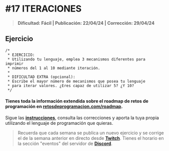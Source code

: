 # #17 ITERACIONES
> #### Dificultad: Fácil | Publicación: 22/04/24 | Corrección: 29/04/24

## Ejercicio

```
/*
 * EJERCICIO:
 * Utilizando tu lenguaje, emplea 3 mecanismos diferentes para imprimir
 * números del 1 al 10 mediante iteración.
 *
 * DIFICULTAD EXTRA (opcional):
 * Escribe el mayor número de mecanismos que posea tu lenguaje
 * para iterar valores. ¿Eres capaz de utilizar 5? ¿Y 10?
 */
```
#### Tienes toda la información extendida sobre el roadmap de retos de programación en **[retosdeprogramacion.com/roadmap](https://retosdeprogramacion.com/roadmap)**.

Sigue las **[instrucciones](../../README.md)**, consulta las correcciones y aporta la tuya propia utilizando el lenguaje de programación que quieras.

> Recuerda que cada semana se publica un nuevo ejercicio y se corrige el de la semana anterior en directo desde **[Twitch](https://twitch.tv/mouredev)**. Tienes el horario en la sección "eventos" del servidor de **[Discord](https://discord.gg/mouredev)**.